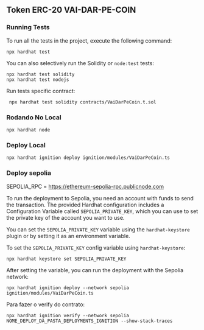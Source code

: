## Token ERC-20 VAI-DAR-PE-COIN

### Running Tests

To run all the tests in the project, execute the following command:

```shell
npx hardhat test
```

You can also selectively run the Solidity or `node:test` tests:

```shell
npx hardhat test solidity
npx hardhat test nodejs
```

Run tests specific contract:

```shell
 npx hardhat test solidity contracts/VaiDarPeCoin.t.sol 
 ```

### Rodando No Local

```shell
npx hardhat node
```

### Deploy Local

```shell
npx hardhat ignition deploy ignition/modules/VaiDarPeCoin.ts
```

### Deploy sepolia

SEPOLIA_RPC = https://ethereum-sepolia-rpc.publicnode.com

To run the deployment to Sepolia, you need an account with funds to send the transaction. The provided Hardhat configuration includes a Configuration Variable called `SEPOLIA_PRIVATE_KEY`, which you can use to set the private key of the account you want to use.

You can set the `SEPOLIA_PRIVATE_KEY` variable using the `hardhat-keystore` plugin or by setting it as an environment variable.

To set the `SEPOLIA_PRIVATE_KEY` config variable using `hardhat-keystore`:

```shell
npx hardhat keystore set SEPOLIA_PRIVATE_KEY
```

After setting the variable, you can run the deployment with the Sepolia network:

```shell
npx hardhat ignition deploy --network sepolia ignition/modules/VaiDarPeCoin.ts
```

Para fazer o verify do contrato:

```shell
npx hardhat ignition verify --network sepolia NOME_DEPLOY_DA_PASTA_DEPLOYMENTS_IGNITION --show-stack-traces
```
